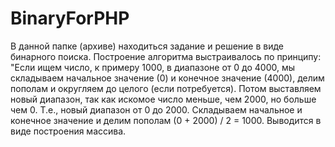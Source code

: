 # BinaryForPHP

В данной папке (архиве) находиться задание и решение в виде бинарного поиска.
Построение алгоритма выстраивалось по принципу: "Если ищем число, к примеру 1000, в диапазоне от 0 до 4000, 
мы складываем начальное значение (0) и конечное значение (4000), делим пополам и округляем до целого (если потребуется).
Потом выставляем новый диапазон, так как искомое число меньше, чем 2000, но больше чем 0. Т.е., новый диапазон от 0 до 2000.
Складываем начальное и конечное значение и делим пополам (0 + 2000) / 2 = 1000.
Выводится в виде построения массива.

